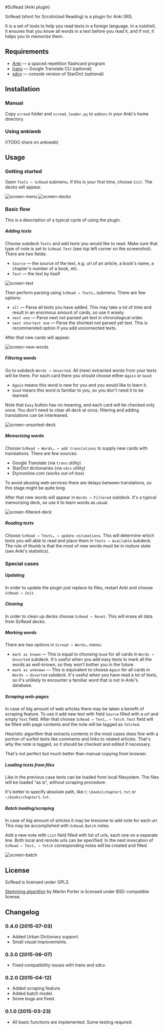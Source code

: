#ScRead (Anki plugin)

ScRead (short for Scrutinized Reading) is a plugin for Anki SRS.

It is a set of tools to help you read texts in a foreign language. 
In a nutshell, it ensures that you know all words in a text before
you read it, and if not, it helps you to memorize them.

## Requirements

* [Anki](http://ankisrs.net/) — a spaced repetition flashcard program
* [trans](http://www.soimort.org/translate-shell/) — Google Translate
  CLI (optional)
* [sdcv](http://sdcv.sourceforge.net/) — console version of StarDict
  (optional)


## Installation

### Manual
Copy `scread` folder and `scread_loader.py` to `addons` in your Anki's
home directory.

### Using ankiweb
(!TODO share on ankiweb)


## Usage 

### Getting started
Open `Tools → ScRead` submenu. If this is your first time,
choose `Init`. The decks will appear.

![screen-menu](./static/screen-menu.png)
![screen-decks](./static/screen-decks.png)

### Basic flow
This is a description of a typical cycle of using the plugin.

##### Adding texts
Choose subdeck `Texts` and add texts you would like to read. Make sure
that type of note is set to `ScRead.Text` (see top left corner on the
screenshot). There are two fields:

* `Source` — the source of the text, e.g. url of an article, a book's name,
  a chapter's number of a book, etc.
* `Text` — the text by itself
  
![screen-text](./static/screen-text.png)

Then perform parsing using `ScRead → Texts…` submenu. There are few options:

* `all` — Parse all texts you have added. This may take a lot of
 time and result in an enormous amount of cards, so use it wisely.
* `next one` — Parse next not parsed yet text in chronological
 order. 
* `next shortest one` — Parse the shortest not parsed yet text.
 This is recommended option if you add unconnected texts. 


After that new cards will appear.

![screen-new-words](./static/screen-new-words.png)

##### Filtering words
Go to subdeck `Words → Unsorted`. All (new) extracted words from your
texts will be there. For each card there you should choose either
`Again` or `Good`:

* `Again` means this word is new for you and you would like to learn it.
* `Good` means this word is familiar to you, so you don't need it to
  be learned.

Note that `Easy` button has no meaning, and each card will be checked
only once.
You don't need to clear all deck at once, filtering and adding
translations can be interleaved.

![screen-unsorted-deck](./static/screen-unsorted-deck.png)

##### Memorizing words

Choose `ScRead → Words… → add translations` to supply new cards with
translations. There are few sources:

* Google Translate (via `trans` utility)
* StarDict dictionaries (via `sdcv` utility)
* Etymonline.com (works out-of-box) 

To avoid abusing web services there are delays between translations,
so this stage might be quite long.

After that new words will appear in `Words → Filtered` subdeck. It's a
typical memorizing deck, so use it to learn words as usual.


![screen-filtered-deck](./static/screen-filtered-deck.png)

##### Reading texts

Choose `ScRead → Texts… → update estimations`. This will determine
which texts you will able to read and place them in `Texts →
Available` subdeck. The rule of thumb is that the most of new words
must be in *mature* state (see Anki's statistics).


### Special cases

##### Updating
In order to update the plugin just replace its files, restart Anki
and choose `ScRead → Init`.

##### Clearing
In order to clean up decks choose `ScRead → Reset`. This will erase
all data from ScRead decks.

##### Marking words
There are two options in `Scread → Words…` menu:

* `mark as known` — This is equal to choosing `Good` for all cards in
  `Words → Unsorted` subdeck. It's useful when you add easy texts to
  mark all the words as well-known, so they won't bother you in the
  future.
* `mark as unknown` — This is equivalent to choose `Again` for all cards
  in `Words → Unsorted` subdeck. It's useful when you have read a lot
  of texts, so it's unlikely to encounter a familiar word that is not
  in Anki's database.

##### Scraping web-pages
In case of big amount of web articles there may be taken a benefit of
scraping feature. To use it add new text with field `Source` filled
with a url and empty `Text` field. After that choose `ScRead → Text… → fetch`.
`Text` field will be filled with page contents and the note will be tagged as `fetched`.

Heuristic algorithm that extracts contents in the most cases does fine
with a portion of surfeit texts like comments and links to related
articles. That's why the note is tagged, so it should be checked and
edited if necessary.

That's not perfect but much better than manual copying from browser.

##### Loading texts from files
Like in the previous case texts can be loaded from local filesystem. The files
will be loaded "as is", without scraping procedure.

It's better to specify absolute path, like `C:\books\chapter1.txt` or
`~/books/chapter1.txt`.

##### Batch loading/scraping
In case of big amount of articles it may be tiresome to add note for
each url. This may be accomplished with `ScRead.Batch` notes. 

Add a new note with `List` field filled with list of urls, each one on
a separate line. Both local and remote urls can be specified. In the
next invocation of `ScRead → Text… → fetch` corresponding notes will
be created and filled.

![screen-batch](./static/screen-batch.png)

## License
ScRead is licensed under GPL3.

[Stemming algorithm](http://tartarus.org/~martin/PorterStemmer/) by
Martin Porter is licensed under BSD-compatible license.

## Changelog
### 0.4.0 (2015-07-03)
* Added Urban Dictionary support.
* Small visual improvements.

### 0.3.0 (2015-06-07)
* Fixed compatibility issues with trans and sdcv.

### 0.2.0 (2015-04-12)

* Added scraping feature.
* Added batch model.
* Some bugs are fixed.

### 0.1.0 (2015-03-23)

* All basic functions are implemented. Some testing required.

